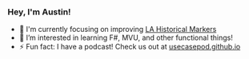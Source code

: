 ### Hey, I'm Austin!

- 📍 I'm currently focusing on improving [LA Historical Markers](https://github.com/awebre/la-historical-markers)
- 🌱 I’m interested in learning F#, MVU, and other functional things!
- ⚡ Fun fact: I have a podcast! Check us out at [usecasepod.github.io](https://usecasepod.github.io)

